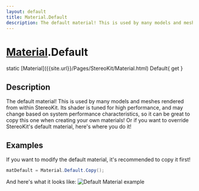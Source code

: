 ```yaml
---
layout: default
title: Material.Default
description: The default material! This is used by many models and meshes rendered from within StereoKit. Its shader is tuned for high performance, and may change based on system performance characteristics, so it can be great to copy this one when creating your own materials! Or if you want to override StereoKit's default material, here's where you do it!
---
```

# [Material]({{site.url}}/Pages/StereoKit/Material.html).Default

<div class='signature' markdown='1'>
static [Material]({{site.url}}/Pages/StereoKit/Material.html) Default{ get }
</div>

## Description
The default material! This is used by many models and
meshes rendered from within StereoKit. Its shader is tuned for
high performance, and may change based on system performance
characteristics, so it can be great to copy this one when
creating your own materials! Or if you want to override
StereoKit's default material, here's where you do it!


## Examples

If you want to modify the default material, it's recommended to
copy it first!
```csharp
matDefault = Material.Default.Copy();
```
And here's what it looks like:
![Default Material example]({{site.screen_url}}/MaterialDefault.jpg)

